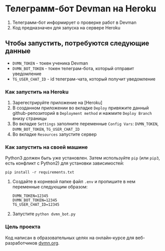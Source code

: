 # Телеграмм-бот Devman на Heroku

1. Телеграмм-бот информирует о проверке работ в Devman 
2. Код предназначен для запуска на сервере Heroku

## Чтобы запустить, потребуются следующие данные

* `DVMN_TOKEN` - токен ученика Devman
* `DVMN_BOT_TOKEN` - токен телеграм-бота, который отправит уведомление
* `TG_USER_CHAT_ID` - id телеграм-чата, который получит уведомление

### Как запустить на Heroku

1. Зарегестрируйте приложение на [Heroku]
2. В созданном приложении во вкладке `Deploy`
привяжите данный github-репозиторий в `Deployment method`
и нажмите `Deploy Branch` внизу страницы
3. Во вкладке `Settings` заполните переменные `Config Vars`: `DVMN_TOKEN`, `DVMN_BOT_TOKEN`, `TG_USER_CHAT_ID`
4. Во вкладке `Resources` запустите сервер

### Как запустить на своей машине

Python3 должен быть уже установлен. 
Затем используйте `pip` (или `pip3`, есть конфликт с Python2) для установки зависимостей:
```
pip install -r requirements.txt
```

1. Создайте в корневой папке файл ```.env``` и пропишите в нем переменные следующим образом:  
    ```
    DVMN_TOKEN=12345
    DVMN_BOT_TOKEN=12345
    TG_USER_CHAT_ID=12345
    ```

2. Запустите ```python dvmn_bot.py```


### Цель проекта

Код написан в образовательных целях на онлайн-курсе для веб-разработчиков [dvmn.org](https://dvmn.org/).
